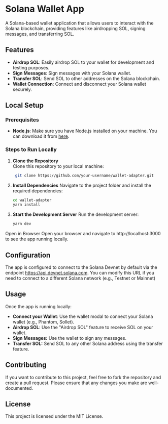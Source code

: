 # Solana Wallet App

A Solana-based wallet application that allows users to interact with the Solana blockchain, providing features like airdropping SOL, signing messages, and transferring SOL.

## Features

- **Airdrop SOL**: Easily airdrop SOL to your wallet for development and testing purposes.
- **Sign Messages**: Sign messages with your Solana wallet.
- **Transfer SOL**: Send SOL to other addresses on the Solana blockchain.
- **Wallet Connection**: Connect and disconnect your Solana wallet securely.

## Local Setup

### Prerequisites

- **Node.js**: Make sure you have Node.js installed on your machine. You can download it from [here](https://nodejs.org/).

### Steps to Run Locally

1. **Clone the Repository**  
   Clone this repository to your local machine:
   ```bash
    git clone https://github.com/your-username/wallet-adapter.git
   ```

2. **Install Dependencies**
    Navigate to the project folder and install the required dependencies:
    ```bash
    cd wallet-adapter
    yarn install
    ```

3. **Start the Development Server**
Run the development server:
    ```bash
    yarn dev
    ```

Open in Browser
Open your browser and navigate to http://localhost:3000 to see the app running locally.

## Configuration
The app is configured to connect to the Solana Devnet by default via the endpoint https://api.devnet.solana.com. You can modify this URL if you need to connect to a different Solana network (e.g., Testnet or Mainnet)

## Usage
Once the app is running locally:

- **Connect your Wallet**: Use the wallet modal to connect your Solana wallet (e.g., Phantom, Sollet).
- **Airdrop SOL**: Use the "Airdrop SOL" feature to receive SOL on your wallet.
- **Sign Messages:** Use the wallet to sign any messages.
- **Transfer SOL:** Send SOL to any other Solana address using the transfer feature.

## Contributing
If you want to contribute to this project, feel free to fork the repository and create a pull request. Please ensure that any changes you make are well-documented.

## License
This project is licensed under the MIT License.